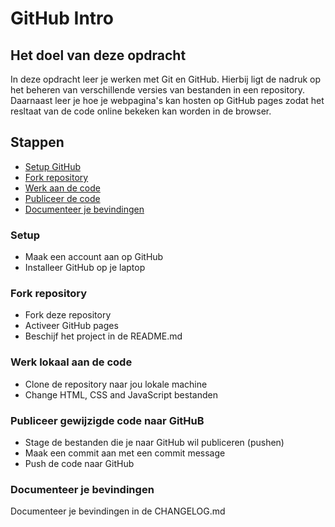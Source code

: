 # GitHub Intro

## Het doel van deze opdracht

In deze opdracht leer je werken met Git en GitHub. Hierbij ligt de nadruk op het beheren van verschillende versies van bestanden in een repository. Daarnaast leer je hoe je webpagina's kan hosten op GitHub pages zodat het resltaat van de code online bekeken kan worden in de browser.

## Stappen

* [Setup GitHub](#setup)
* [Fork repository](#fork-repository)
* [Werk aan de code](#werk-lokaal-aan-de-code)
* [Publiceer de code](#publiceer-gewijzigde-code-naar-github)
* [Documenteer je bevindingen](#documenteer-je-bevindingen)

### Setup

* Maak een account aan op GitHub
* Installeer GitHub op je laptop

### Fork repository

* Fork deze repository
* Activeer GitHub pages
* Beschijf het project in de README.md

### Werk lokaal aan de code

* Clone de repository naar jou lokale machine
* Change HTML, CSS and JavaScript bestanden

### Publiceer gewijzigde code naar GitHuB

* Stage de bestanden die je naar GitHub wil publiceren (pushen)
* Maak een commit aan met een commit message
* Push de code naar GitHub

### Documenteer je bevindingen

Documenteer je bevindingen in de CHANGELOG.md
